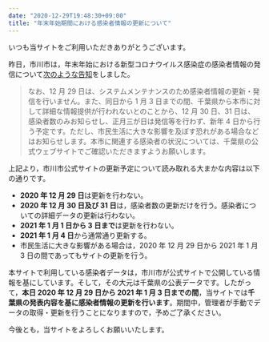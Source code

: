 ```yaml
---
date: "2020-12-29T19:48:30+09:00"
title: "年末年始期間における感染者情報の更新について"
---
```


いつも当サイトをご利用いただきありがとうございます。

昨日，市川市は，年末年始における新型コロナウイルス感染症の感染者情報の発信について[次のような告知](https://www.city.ichikawa.lg.jp/pub01/hasseijokyo.html)をしました。

> なお、12 月 29 日は、システムメンテナンスのため感染者情報の更新・発信を行いません。また、同日から 1 月 3 日までの間、千葉県から本市に対して詳細な情報提供が行われないとのことから、12 月 30 日、31 日は、感染者数のみお知らせし、正月三が日は発信等を行わず、新年 4 日から行う予定です。ただし、市民生活に大きな影響を及ぼす恐れがある場合などはお知らせします。本市に関連する感染者の状況については、千葉県の公式ウェブサイトでご確認いただきますようお願いします。

上記より，市川市公式サイトの更新予定について読み取れる大まかな内容は以下の通りです。

- **2020 年 12 月 29 日**は更新を行わない。
- **2020 年 12 月 30 日及び 31 日**は，感染者数の更新だけを行う。感染者についての詳細データの更新は行わない。
- **2021 年 1 月 1 日から 3 日まで**は更新を行わない。
- **2021 年 1 月 4 日**から通常通り更新する。
- 市民生活に大きな影響がある場合は，2020 年 12 月 29 日から 2021 年 1 月 3 日の間であってもサイトの更新を行う。

本サイトで利用している感染者データは，市川市が公式サイトで公開している情報を基にしています。そして，その大元は千葉県の公表データです。したがって，**本日 2020 年 12 月 29 日から 2021 年 1 月 3 日までの間**，当サイトでは**千葉県の発表内容を基に感染者情報の更新を行います**。期間中，管理者が手動でデータの取得・更新を行うことになりますので，予めご了承ください。

今後とも，当サイトをよろしくお願いいたします。
